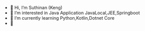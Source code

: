 - 👋 Hi, I’m Suthinan (Keng)
- 👀 I’m interested in Java Application JavaLocal,JEE,Springboot
- 🌱 I’m currently learning Python,Kotlin,Dotnet Core
- 💞️


